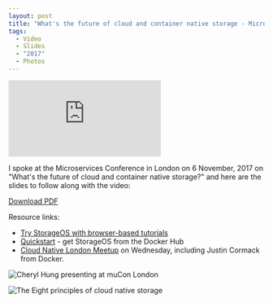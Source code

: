 ```yaml
---
layout: post
title: "What's the future of cloud and container native storage - Microservices conference"
tags:
  - Video
  - Slides
  - "2017"
  - Photos
---
```


<p class="video-wrapper">
    <iframe src="https://player.vimeo.com/video/241538232" frameborder="0" allowfullscreen></iframe>
</p>

I spoke at the Microservices Conference in London on 6 November, 2017 on "What's the future of cloud and container native storage?" and here are the slides to follow along with the video:

<object data="https://www.oicheryl.com/resources/What's-the-future-of-container-and-cloud-native-storage.pdf" type="application/pdf" width="100%" height="700px">
    <a href="http://www.oicheryl.com/resources/What's-the-future-of-container-and-cloud-native-storage.pdf">Download PDF</a>
</object>

Resource links:
* [Try StorageOS with browser-based tutorials](https://my.storageos.com/main/tutorials)
* [Quickstart](https://storageos.com/install) - get StorageOS from the Docker Hub
* [Cloud Native London Meetup](https://meetup.com/Cloud-Native-London) on Wednesday, including Justin Cormack from Docker.

![Cheryl Hung presenting at muCon London]({{site.baseurl}}/images/presenting.jpg)

![The Eight principles of cloud native storage]({{site.baseurl}}/images/8-principles.jpg)
